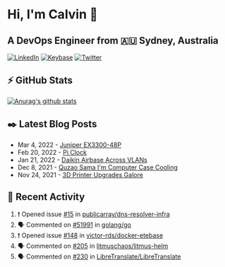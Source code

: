 # Hi, I'm Calvin 🍭
## A DevOps Engineer from 🇦🇺 Sydney, Australia</h3>

[![LinkedIn](https://img.shields.io/badge/-c–bui-0077B5?style=flat-square&labelColor=0077B5&logo=LinkedIn&logoColor=white)](https://www.linkedin.com/in/c-bui/)
[![Keybase](https://img.shields.io/badge/-calvinbui-ff6f21?style=flat-square&labelColor=ff6f21&logo=Keybase&logoColor=white)](https://keybase.io/calvinbui)
[![Twitter](https://img.shields.io/badge/-ASAPCalvin-1DA1F2?style=flat-square&labelColor=1DA1F2&logo=Twitter&logoColor=white)](https://twitter.com/ASAPCalvin)

<!-- https://github.com/rishavanand/github-profilinator -->
## ⚡ GitHub Stats
[![Anurag's github stats](https://github-readme-stats.vercel.app/api?username=calvinbui&count_private=true&hide_title=true)](https://github.com/anuraghazra/github-readme-stats)

<!-- https://github.com/gautamkrishnar/blog-post-workflow -->
## ✒️ Latest Blog Posts

<!-- BLOG-POST-LIST:START -->
- Mar 4, 2022 - [Juniper EX3300-48P](https://calvin.me/juniper-ex3300-48p)
- Feb 20, 2022 - [Pi Clock](https://calvin.me/pi-clock)
- Jan 21, 2022 - [Daikin Airbase Across VLANs](https://calvin.me/daikin-airbase-vlans-opnsense)
- Dec 8, 2021 - [Quzao Sama I&#39;m Computer Case Cooling](https://calvin.me/quzao-sama-im-cooling)
- Nov 24, 2021 - [3D Printer Upgrades Galore](https://calvin.me/3d-printer-upgrades-galore)

<!-- BLOG-POST-LIST:END -->

## 🏃‍ Recent Activity

<!--START_SECTION:activity-->
1. ❗️ Opened issue [#15](https://github.com/publicarray/dns-resolver-infra/issues/15) in [publicarray/dns-resolver-infra](https://github.com/publicarray/dns-resolver-infra)
2. 🗣 Commented on [#51991](https://github.com/golang/go/issues/51991) in [golang/go](https://github.com/golang/go)
3. ❗️ Opened issue [#148](https://github.com/victor-rds/docker-etebase/issues/148) in [victor-rds/docker-etebase](https://github.com/victor-rds/docker-etebase)
4. 🗣 Commented on [#205](https://github.com/litmuschaos/litmus-helm/issues/205) in [litmuschaos/litmus-helm](https://github.com/litmuschaos/litmus-helm)
5. 🗣 Commented on [#230](https://github.com/LibreTranslate/LibreTranslate/issues/230) in [LibreTranslate/LibreTranslate](https://github.com/LibreTranslate/LibreTranslate)
<!--END_SECTION:activity-->

